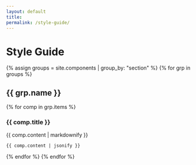 ```yaml
---
layout: default
title: 
permalink: /style-guide/
---
```


<h1>Style Guide</h1>

{% assign groups = site.components | group_by: "section" %}
{% for grp in groups %}
  <h2>{{ grp.name }}</h2>
  {% for comp in grp.items %}
    <section class="sg-component">
      <h3>{{ comp.title }}</h3>
      <div class="sg-example">
        {{ comp.content | markdownify }}
      </div>
      <pre><code>{{ comp.content | jsonify }}</code></pre>
    </section>
  {% endfor %}
{% endfor %}

